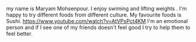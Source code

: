 my name is Maryam Mohsenpour.
I enjoy swiming and lifting weights .
I'm happy to try different foods from different culture. My favourite foods is Sushi.
https://www.youtube.com/watch?v=AtVPsPct4KM
I'm an emotional person and if I see one of my friends doesn't feel good I try to help them to feel better.
